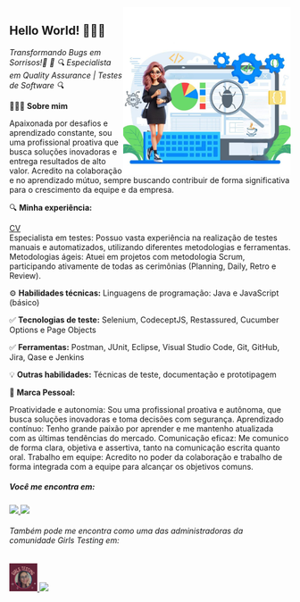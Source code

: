 <img align="right" src="https://github.com/Susana-Bergamo/Susana-Bergamo/blob/main/profile.pic.jpg" width="300"/>

## Hello World! 👩🏻‍💻
*Transformando Bugs em Sorrisos!🐞 🚀*
*🔍 Especialista em Quality Assurance | Testes de Software 🔍*


💁🏻‍♀️ **Sobre mim**

Apaixonada por desafios e aprendizado constante, sou uma profissional proativa que busca soluções inovadoras e entrega resultados de alto valor. Acredito na colaboração e no aprendizado mútuo, sempre buscando contribuir de forma significativa para o crescimento da equipe e da empresa.

🔍 **Minha experiência:**

  [CV](https://www.canva.com/design/DAGRIZN2H6g/eYhdjMrO4-9-TWB0VJRQYQ/edit?utm_content=DAGRIZN2H6g&utm_campaign=designshare&utm_medium=link2&utm_source=sharebutton)  
 Especialista em testes: Possuo vasta experiência na realização de testes manuais e automatizados, utilizando diferentes metodologias e ferramentas.
 Metodologias ágeis: Atuei em projetos com metodologia Scrum, participando ativamente de todas as cerimônias (Planning, Daily, Retro e Review).

⚙ **Habilidades técnicas:** Linguagens de programação: Java e JavaScript (básico)

✅ **Tecnologias de teste:** Selenium, CodeceptJS, Restassured, Cucumber Options e Page Objects

✅ **Ferramentas:** Postman, JUnit, Eclipse, Visual Studio Code, Git, GitHub, Jira, Qase e Jenkins

💡 **Outras habilidades:** Técnicas de teste, documentação e prototipagem

🐞 **Marca Pessoal:**

  Proatividade e autonomia: Sou uma profissional proativa e autônoma, que busca soluções inovadoras e toma decisões com segurança.
  Aprendizado contínuo: Tenho grande paixão por aprender e me mantenho atualizada com as últimas tendências do mercado.
  Comunicação eficaz: Me comunico de forma clara, objetiva e assertiva, tanto na comunicação escrita quanto oral.
  Trabalho em equipe: Acredito no poder da colaboração e trabalho de forma integrada com a equipe para alcançar os objetivos comuns.

  ##### Você me encontra em:
  <a href="https://www.linkedin.com/in/susana-bergamo/">
    <img src="https://img.shields.io/badge/linkedin-%230077B5.svg?style=for-the-badge&logo=linkedin&logoColor=white" />
  </a>
   <a href="https://www.instagram.com/susana_bergamo/">
    <img src="https://img.shields.io/badge/Instagram-%23E4405F.svg?style=for-the-badge&logo=Instagram&logoColor=white" />
  </a>
   
###### Também pode me encontra como uma das administradoras da comunidade Girls Testing em:
<a href="https://www.instagram.com/girls.testing/">
   <img src="https://github.com/Susana-Bergamo/Susana-Bergamo/blob/main/Subcabe%C3%A7alho.jpg" width="50"/>
  </a>
 <a href="https://www.youtube.com/@GirlsTesting">
    <img src="https://img.shields.io/badge/YouTube-%23FF0000.svg?style=for-the-badge&logo=YouTube&logoColor=white" />
  </a>


